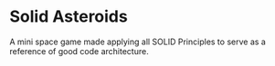 # Solid Asteroids
A mini space game made applying all SOLID Principles to serve as a reference of good code architecture.
